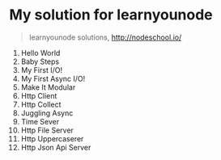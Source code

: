 # My solution for learnyounode

> learnyounode solutions, <http://nodeschool.io/>

1. Hello World
2. Baby Steps
3. My First I/O!
4. My First Async I/O!
5. Make It Modular
6. Http Client
7. Http Collect
8. Juggling Async
9. Time Sever
10. Http File Server
11. Http Uppercaserer
12. Http Json Api Server
